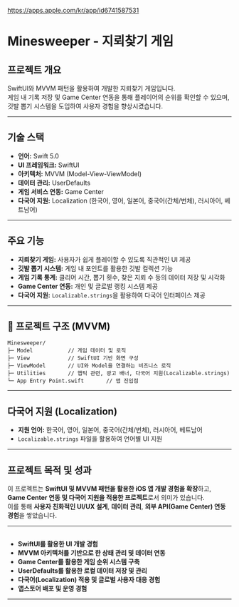 https://apps.apple.com/kr/app/id6741587531

# Minesweeper - 지뢰찾기 게임

## 프로젝트 개요
SwiftUI와 MVVM 패턴을 활용하여 개발한 지뢰찾기 게임입니다.  
게임 내 기록 저장 및 Game Center 연동을 통해 플레이어의 순위를 확인할 수 있으며, 깃발 뽑기 시스템을 도입하여 사용자 경험을 향상시켰습니다.

---

## 기술 스택
- **언어:** Swift 5.0
- **UI 프레임워크:** SwiftUI
- **아키텍처:** MVVM (Model-View-ViewModel)
- **데이터 관리:** UserDefaults
- **게임 서비스 연동:** Game Center
- **다국어 지원:** Localization (한국어, 영어, 일본어, 중국어(간체/번체), 러시아어, 베트남어)

---

## 주요 기능
- **지뢰찾기 게임:** 사용자가 쉽게 플레이할 수 있도록 직관적인 UI 제공
- **깃발 뽑기 시스템:** 게임 내 포인트를 활용한 깃발 컬렉션 기능
- **게임 기록 통계:** 클리어 시간, 뽑기 횟수, 찾은 지뢰 수 등의 데이터 저장 및 시각화
- **Game Center 연동:** 개인 및 글로벌 랭킹 시스템 제공
- **다국어 지원:** `Localizable.strings`을 활용하여 다국어 인터페이스 제공

---

## 📂 프로젝트 구조 (MVVM)
```
Minesweeper/
├─ Model           // 게임 데이터 및 로직
├─ View            // SwiftUI 기반 화면 구성
├─ ViewModel       // UI와 Model을 연결하는 비즈니스 로직
├─ Utilities       // 햅틱 관련, 광고 배너, 다국어 지원(Localizable.strings)
└─ App Entry Point.swift       // 앱 진입점

```

---

## 다국어 지원 (Localization)
- **지원 언어:** 한국어, 영어, 일본어, 중국어(간체/번체), 러시아어, 베트남어
- `Localizable.strings` 파일을 활용하여 언어별 UI 지원

---

## 프로젝트 목적 및 성과
이 프로젝트는 **SwiftUI 및 MVVM 패턴을 활용한 iOS 앱 개발 경험을 확장**하고,  
**Game Center 연동 및 다국어 지원을 적용한 프로젝트**로서 의미가 있습니다.  
이를 통해 **사용자 친화적인 UI/UX 설계**, **데이터 관리**, **외부 API(Game Center) 연동 경험**을 쌓았습니다.

---

## 
- **SwiftUI를 활용한 UI 개발 경험**
- **MVVM 아키텍처를 기반으로 한 상태 관리 및 데이터 연동**
- **Game Center를 활용한 게임 순위 시스템 구축**
- **UserDefaults를 활용한 로컬 데이터 저장 및 관리**
- **다국어(Localization) 적용 및 글로벌 사용자 대응 경험**
- **앱스토어 배포 및 운영 경험**

---
